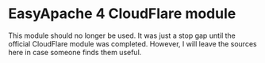 EasyApache 4 CloudFlare module
=============
This module should no longer be used. It was just a stop gap until the official CloudFlare module was completed. However, I will leave the sources here in case someone finds them useful.
